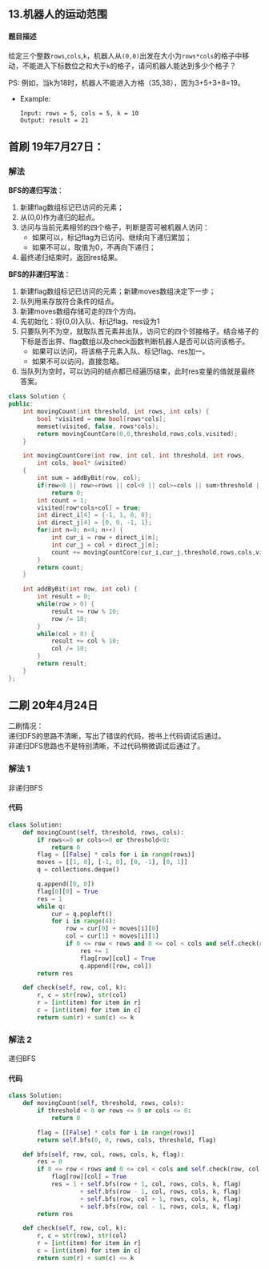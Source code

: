 ## 13.机器人的运动范围
#### 题目描述
给定三个整数`rows`,`cols`,`k`，机器人从`(0,0)`出发在大小为`rows*cols`的格子中移动，不能进入下标数位之和大于`k`的格子，请问机器人能达到多少个格子？

PS: 例如，当k为18时，机器人不能进入方格（35,38），因为3+5+3+8=19。
- Example:
    ```
    Input: rows = 5, cols = 5, k = 10
    Output: result = 21
    ```  
## 首刷 19年7月27日：
### 解法

**BFS的递归写法**：  
1. 新建flag数组标记已访问的元素；
2. 从(0,0)作为递归的起点。
3. 访问与当前元素相邻的四个格子，判断是否可被机器人访问：  
   - 如果可以，标记flag为已访问、继续向下递归累加；
   - 如果不可以，取值为0，不再向下递归；
4. 最终递归结束时，返回res结果。

**BFS的非递归写法**：  
1. 新建flag数组标记已访问的元素；新建moves数组决定下一步；  
2. 队列用来存放符合条件的结点。
3. 新建moves数组存储可走的四个方向。  
4. 先初始化：将(0,0)入队、标记flag、res设为1
5. 只要队列不为空，就取队首元素并出队，访问它的四个邻接格子。结合格子的下标是否出界、flag数组以及check函数判断机器人是否可以访问该格子。
   - 如果可以访问，将该格子元素入队、标记flag、res加一。  
   - 如果不可以访问，直接忽略。
6. 当队列为空时，可以访问的结点都已经遍历结束，此时res变量的值就是最终答案。
```cpp
class Solution {
public:
    int movingCount(int threshold, int rows, int cols) {
        bool *visited = new bool[rows*cols];
        memset(visited, false, rows*cols);
        return movingCountCore(0,0,threshold,rows,cols,visited);        
    }

    int movingCountCore(int row, int col, int threshold, int rows,
        int cols, bool* &visited)
    {
        int sum = addByBit(row, col);
        if(row<0 || row>=rows || col<0 || col>=cols || sum>threshold || visited[row*cols+col]==true)
            return 0;
        int count = 1;
        visited[row*cols+col] = true;
        int direct_i[4] = {-1, 1, 0, 0};
        int direct_j[4] = {0, 0, -1, 1};
        for(int n=0; n<4; n++) {
            int cur_i = row + direct_i[n];
            int cur_j = col + direct_j[n];
            count += movingCountCore(cur_i,cur_j,threshold,rows,cols,visited);
        }
        return count;
    }

    int addByBit(int row, int col) {
        int result = 0;
        while(row > 0) {
            result += row % 10;
            row /= 10;
        }
        while(col > 0) {
            result += col % 10;
            col /= 10;
        }
        return result;
    }
};
```

## 二刷 20年4月24日
二刷情况：  
递归DFS的思路不清晰，写出了错误的代码，按书上代码调试后通过。  
非递归DFS思路也不是特别清晰，不过代码稍微调试后通过了。
### 解法 1
非递归BFS
#### 代码
```python
class Solution:
    def movingCount(self, threshold, rows, cols):
        if rows<=0 or cols<=0 or threshold<0:
            return 0
        flag = [[False] * cols for i in range(rows)]
        moves = [[1, 0], [-1, 0], [0, -1], [0, 1]]
        q = collections.deque()

        q.append([0, 0])
        flag[0][0] = True
        res = 1
        while q:
            cur = q.popleft()
            for i in range(4):
                row = cur[0] + moves[i][0]
                col = cur[1] + moves[i][1]
                if 0 <= row < rows and 0 <= col < cols and self.check(row, col, threshold) and not flag[row][col]:
                    res += 1
                    flag[row][col] = True
                    q.append([row, col])
        return res

    def check(self, row, col, k):
        r, c = str(row), str(col)
        r = [int(item) for item in r]
        c = [int(item) for item in c]
        return sum(r) + sum(c) <= k

```
### 解法 2
递归BFS
#### 代码
```python
class Solution:
    def movingCount(self, threshold, rows, cols):
        if threshold < 0 or rows <= 0 or cols <= 0:
            return 0

        flag = [[False] * cols for i in range(rows)]
        return self.bfs(0, 0, rows, cols, threshold, flag)

    def bfs(self, row, col, rows, cols, k, flag):
        res = 0
        if 0 <= row < rows and 0 <= col < cols and self.check(row, col, k) and not flag[row][col]:
            flag[row][col] = True
            res = 1 + self.bfs(row + 1, col, rows, cols, k, flag) 
                    + self.bfs(row - 1, col, rows, cols, k, flag) 
                    + self.bfs(row, col + 1, rows, cols, k, flag) 
                    + self.bfs(row, col - 1, rows, cols, k, flag)
        return res

    def check(self, row, col, k):
        r, c = str(row), str(col)
        r = [int(item) for item in r]
        c = [int(item) for item in c]
        return sum(r) + sum(c) <= k
```
